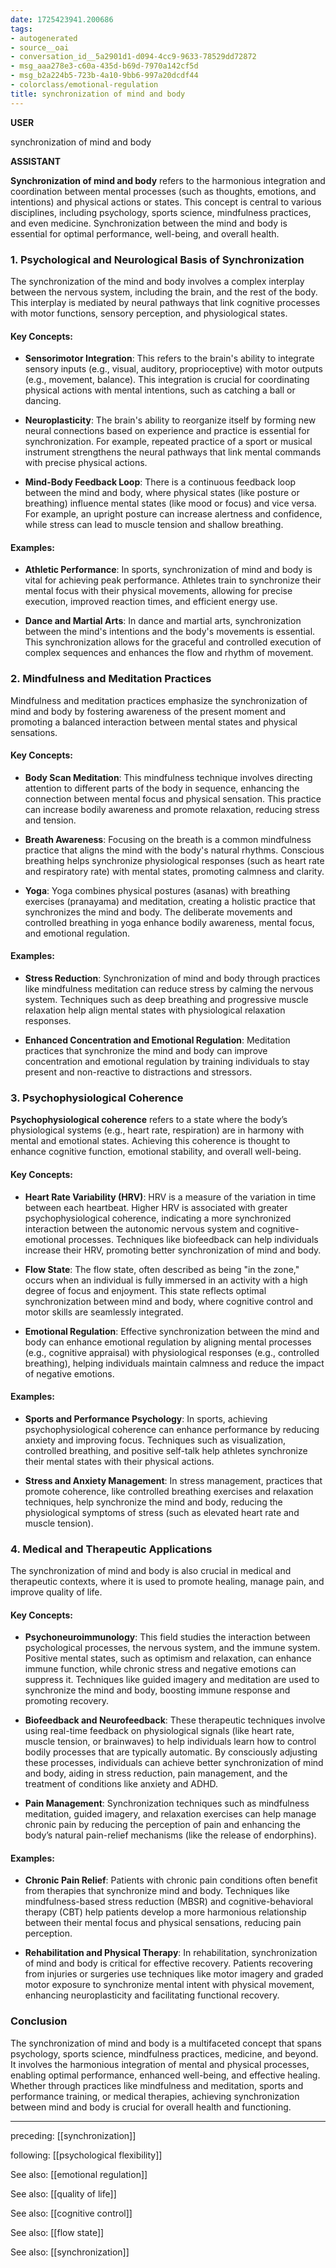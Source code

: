 ```yaml
---
date: 1725423941.200686
tags:
- autogenerated
- source__oai
- conversation_id__5a2901d1-d094-4cc9-9633-78529dd72872
- msg_aaa278e3-c60a-435d-b69d-7970a142cf5d
- msg_b2a224b5-723b-4a10-9bb6-997a20dcdf44
- colorclass/emotional-regulation
title: synchronization of mind and body
---
```


**USER**

synchronization of mind and body


**ASSISTANT**

**Synchronization of mind and body** refers to the harmonious integration and coordination between mental processes (such as thoughts, emotions, and intentions) and physical actions or states. This concept is central to various disciplines, including psychology, sports science, mindfulness practices, and even medicine. Synchronization between the mind and body is essential for optimal performance, well-being, and overall health.

### 1. **Psychological and Neurological Basis of Synchronization**

The synchronization of the mind and body involves a complex interplay between the nervous system, including the brain, and the rest of the body. This interplay is mediated by neural pathways that link cognitive processes with motor functions, sensory perception, and physiological states.

#### Key Concepts:

- **Sensorimotor Integration**: This refers to the brain's ability to integrate sensory inputs (e.g., visual, auditory, proprioceptive) with motor outputs (e.g., movement, balance). This integration is crucial for coordinating physical actions with mental intentions, such as catching a ball or dancing.

- **Neuroplasticity**: The brain's ability to reorganize itself by forming new neural connections based on experience and practice is essential for synchronization. For example, repeated practice of a sport or musical instrument strengthens the neural pathways that link mental commands with precise physical actions.

- **Mind-Body Feedback Loop**: There is a continuous feedback loop between the mind and body, where physical states (like posture or breathing) influence mental states (like mood or focus) and vice versa. For example, an upright posture can increase alertness and confidence, while stress can lead to muscle tension and shallow breathing.

#### Examples:

- **Athletic Performance**: In sports, synchronization of mind and body is vital for achieving peak performance. Athletes train to synchronize their mental focus with their physical movements, allowing for precise execution, improved reaction times, and efficient energy use.

- **Dance and Martial Arts**: In dance and martial arts, synchronization between the mind's intentions and the body's movements is essential. This synchronization allows for the graceful and controlled execution of complex sequences and enhances the flow and rhythm of movement.

### 2. **Mindfulness and Meditation Practices**

Mindfulness and meditation practices emphasize the synchronization of mind and body by fostering awareness of the present moment and promoting a balanced interaction between mental states and physical sensations.

#### Key Concepts:

- **Body Scan Meditation**: This mindfulness technique involves directing attention to different parts of the body in sequence, enhancing the connection between mental focus and physical sensation. This practice can increase bodily awareness and promote relaxation, reducing stress and tension.

- **Breath Awareness**: Focusing on the breath is a common mindfulness practice that aligns the mind with the body's natural rhythms. Conscious breathing helps synchronize physiological responses (such as heart rate and respiratory rate) with mental states, promoting calmness and clarity.

- **Yoga**: Yoga combines physical postures (asanas) with breathing exercises (pranayama) and meditation, creating a holistic practice that synchronizes the mind and body. The deliberate movements and controlled breathing in yoga enhance bodily awareness, mental focus, and emotional regulation.

#### Examples:

- **Stress Reduction**: Synchronization of mind and body through practices like mindfulness meditation can reduce stress by calming the nervous system. Techniques such as deep breathing and progressive muscle relaxation help align mental states with physiological relaxation responses.

- **Enhanced Concentration and Emotional Regulation**: Meditation practices that synchronize the mind and body can improve concentration and emotional regulation by training individuals to stay present and non-reactive to distractions and stressors.

### 3. **Psychophysiological Coherence**

**Psychophysiological coherence** refers to a state where the body’s physiological systems (e.g., heart rate, respiration) are in harmony with mental and emotional states. Achieving this coherence is thought to enhance cognitive function, emotional stability, and overall well-being.

#### Key Concepts:

- **Heart Rate Variability (HRV)**: HRV is a measure of the variation in time between each heartbeat. Higher HRV is associated with greater psychophysiological coherence, indicating a more synchronized interaction between the autonomic nervous system and cognitive-emotional processes. Techniques like biofeedback can help individuals increase their HRV, promoting better synchronization of mind and body.

- **Flow State**: The flow state, often described as being "in the zone," occurs when an individual is fully immersed in an activity with a high degree of focus and enjoyment. This state reflects optimal synchronization between mind and body, where cognitive control and motor skills are seamlessly integrated.

- **Emotional Regulation**: Effective synchronization between the mind and body can enhance emotional regulation by aligning mental processes (e.g., cognitive appraisal) with physiological responses (e.g., controlled breathing), helping individuals maintain calmness and reduce the impact of negative emotions.

#### Examples:

- **Sports and Performance Psychology**: In sports, achieving psychophysiological coherence can enhance performance by reducing anxiety and improving focus. Techniques such as visualization, controlled breathing, and positive self-talk help athletes synchronize their mental states with their physical actions.

- **Stress and Anxiety Management**: In stress management, practices that promote coherence, like controlled breathing exercises and relaxation techniques, help synchronize the mind and body, reducing the physiological symptoms of stress (such as elevated heart rate and muscle tension).

### 4. **Medical and Therapeutic Applications**

The synchronization of mind and body is also crucial in medical and therapeutic contexts, where it is used to promote healing, manage pain, and improve quality of life.

#### Key Concepts:

- **Psychoneuroimmunology**: This field studies the interaction between psychological processes, the nervous system, and the immune system. Positive mental states, such as optimism and relaxation, can enhance immune function, while chronic stress and negative emotions can suppress it. Techniques like guided imagery and meditation are used to synchronize the mind and body, boosting immune response and promoting recovery.

- **Biofeedback and Neurofeedback**: These therapeutic techniques involve using real-time feedback on physiological signals (like heart rate, muscle tension, or brainwaves) to help individuals learn how to control bodily processes that are typically automatic. By consciously adjusting these processes, individuals can achieve better synchronization of mind and body, aiding in stress reduction, pain management, and the treatment of conditions like anxiety and ADHD.

- **Pain Management**: Synchronization techniques such as mindfulness meditation, guided imagery, and relaxation exercises can help manage chronic pain by reducing the perception of pain and enhancing the body’s natural pain-relief mechanisms (like the release of endorphins).

#### Examples:

- **Chronic Pain Relief**: Patients with chronic pain conditions often benefit from therapies that synchronize mind and body. Techniques like mindfulness-based stress reduction (MBSR) and cognitive-behavioral therapy (CBT) help patients develop a more harmonious relationship between their mental focus and physical sensations, reducing pain perception.

- **Rehabilitation and Physical Therapy**: In rehabilitation, synchronization of mind and body is critical for effective recovery. Patients recovering from injuries or surgeries use techniques like motor imagery and graded motor exposure to synchronize mental intent with physical movement, enhancing neuroplasticity and facilitating functional recovery.

### Conclusion

The synchronization of mind and body is a multifaceted concept that spans psychology, sports science, mindfulness practices, medicine, and beyond. It involves the harmonious integration of mental and physical processes, enabling optimal performance, enhanced well-being, and effective healing. Whether through practices like mindfulness and meditation, sports and performance training, or medical therapies, achieving synchronization between mind and body is crucial for overall health and functioning.


---

preceding: [[synchronization]]  


following: [[psychological flexibility]]

See also: [[emotional regulation]]


See also: [[quality of life]]


See also: [[cognitive control]]


See also: [[flow state]]


See also: [[synchronization]]